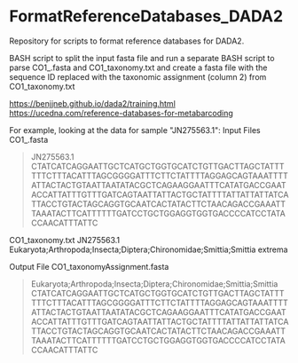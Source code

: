# FormatReferenceDatabases_DADA2
Repository for scripts to format reference databases for DADA2.

BASH script to split the input fasta file and run a separate BASH script to parse CO1_.fasta and CO1_taxonomy.txt and create a fasta file with the sequence ID replaced with the taxonomic assignment (column 2) from CO1_taxonomy.txt

https://benjjneb.github.io/dada2/training.html
https://ucedna.com/reference-databases-for-metabarcoding 

For example, looking at the data for sample "JN275563.1":
Input Files
CO1_.fasta
>JN275563.1
CTATCATCAGGAATTGCTCATGCTGGTGCATCTGTTGACTTAGCTATTTTTTCTTTACATTTAGCGGGGATTTCTTCTATTTTAGGAGCAGTAAATTTTATTACTACTGTAATTAATATACGCTCAGAAGGAATTTCATATGACCGAATACCATTATTTGTTTGATCAGTAATTATTACTGCTATTTTATTATTATTATCATTACCTGTACTAGCAGGTGCAATCACTATACTTCTAACAGACCGAAATTTAAATACTTCATTTTTTGATCCTGCTGGAGGTGGTGACCCCATCCTATACCAACATTTATTC

CO1_taxonomy.txt
JN275563.1 Eukaryota;Arthropoda;Insecta;Diptera;Chironomidae;Smittia;Smittia extrema

Output File
CO1_taxonomyAssignment.fasta
>Eukaryota;Arthropoda;Insecta;Diptera;Chironomidae;Smittia;Smittia
CTATCATCAGGAATTGCTCATGCTGGTGCATCTGTTGACTTAGCTATTTTTTCTTTACATTTAGCGGGGATTTCTTCTATTTTAGGAGCAGTAAATTTTATTACTACTGTAATTAATATACGCTCAGAAGGAATTTCATATGACCGAATACCATTATTTGTTTGATCAGTAATTATTACTGCTATTTTATTATTATTATCATTACCTGTACTAGCAGGTGCAATCACTATACTTCTAACAGACCGAAATTTAAATACTTCATTTTTTGATCCTGCTGGAGGTGGTGACCCCATCCTATACCAACATTTATTC
